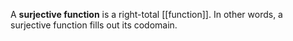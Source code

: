A **surjective function** is a right-total [[function]]. In other words, a surjective function fills out its codomain.
